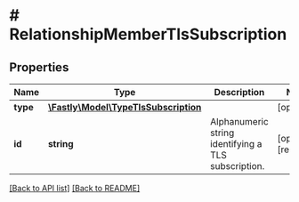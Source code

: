 # # RelationshipMemberTlsSubscription

## Properties

Name | Type | Description | Notes
------------ | ------------- | ------------- | -------------
**type** | [**\Fastly\Model\TypeTlsSubscription**](TypeTlsSubscription.md) |  | [optional] 
**id** | **string** | Alphanumeric string identifying a TLS subscription. | [optional] [readonly] 


[[Back to API list]](../../README.md#endpoints) [[Back to README]](../../README.md)
